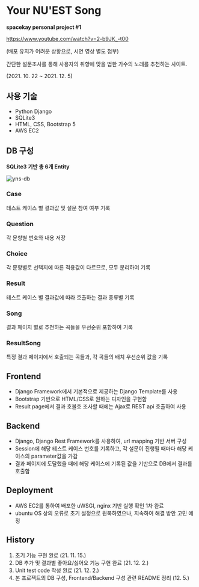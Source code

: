 # Your NU'EST Song

**spacekay personal project #1**

https://www.youtube.com/watch?v=2-b9JK_-t00

(배포 유지가 어려운 상황으로, 시연 영상 별도 첨부)

간단한 설문조사를 통해 사용자의 취향에 맞을 법한 가수의 노래를 추천하는 사이트.

(2021. 10. 22 ~ 2021. 12. 5)


## 사용 기술
* Python Django
* SQLite3
* HTML, CSS, Bootstrap 5
* AWS EC2



## DB 구성

**SQLite3 기반 총 6개 Entity**

![yns-db](https://blog.kakaocdn.net/dn/pg9yG/btrm2okmmBq/KQRBE5oUwEC9lkoj9T7Khk/img.png)
### Case
테스트 케이스 별 결과값 및 설문 참여 여부 기록 
### Question
각 문항별 번호와 내용 저장
### Choice
각 문항별로 선택지에 따른 적용값이 다르므로, 모두 분리하여 기록
### Result
테스트 케이스 별 결과값에 따라 호출하는 결과 종류별 기록
### Song
결과 페이지 별로 추천하는 곡들을 우선순위 포함하여 기록
### ResultSong
특정 결과 페이지에서 호출되는 곡들과, 각 곡들의 배치 우선순위 값을 기록

## Frontend

* Django Framework에서 기본적으로 제공하는 Django Template를 사용
* Bootstrap 기반으로 HTML/CSS로 원하는 디자인을 구현함
* Result page에서 결과 호불호 조사할 때에는  Ajax로 REST api 호출하여 사용

## Backend

* Django, Django Rest Framework를 사용하여, url mapping 기반 서버 구성
* Session에 해당 테스트 케이스 번호를 기록하고, 각 설문이 진행될 때마다 해당 케이스의 parameter값을 가감
* 결과 페이지에 도달했을 때에 해당 케이스에 기록된 값을 기반으로 DB에서 결과를 호출함

## Deployment

* AWS EC2를 통하여 배포한 uWSGI, nginx 기반 실행 확인 1차 완료
* ubuntu OS 상의 오류로 초기 설정으로 원복하였으나, 지속하여 해결 방안 고민 예정

## History

1. 초기 기능 구현 완료 (21. 11. 15.)
2. DB 추가 및 결과별 좋아요/싫어요 기능 구현 완료 (21. 12. 2.)
3. Unit test code 작성 완료 (21. 12. 2.)
4. 본 프로젝트의 DB 구성, Frontend/Backend 구성 관련 README 정리 (12. 5.)
